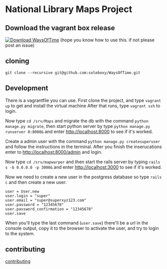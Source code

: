 # National Library Maps Project


## Download the vagrant box release
[![Download WaysOfTime](https://a.fsdn.com/con/app/sf-download-button)](https://sourceforge.net/projects/waysoftime/files/WaysOfTime/WaysOfTime_v1.0.box/download)
(hope you know how to use this. if not please post an issue)

## cloning
    git clone --recursive git@github.com:soleboxy/WaysOfTime.git 
## Development

There is a vagrantfile you can use.
First clone the project, and type `vagrant up` to get and install the virtual machine
After that runs, type `vagrant ssh` to login.

Now type `cd /srv/Maps` and migrate the db with the command `python manage.py migrate`, then start python server by type `python manage.py runserver 0:8000&` and enter [http://localhost:8000](http://localhost:8000) to see if it's worked.

Create a admin user with the command `python manage.py createsuperuser` and follow the instructions in the terminal. After you finish the inserucations enter to [http://localhost:8000/admin](http://localhost:8000/admin) and login.

Now type `cd /srv/mapwarper` and then start the rails server by typing `rails s -b 0.0.0.0 -p 3000&` and enter [http://localhost:3000](http://localhost:3000) to see if it's worked.

Now we need to create a new user in the postgress database so type `rails c` and then create a new user:
```
user = User.new
user.login = "super"
user.email = "super@superxyz123.com"
user.password = "12345678"
user.password_confirmation = "12345678"
user.save

```
When you'll type the last command (`user.save`) there'll be a url in the console output, copy it to the browser to activate the user, and try to login to the system.

## contributing 
[contributing](https://github.com/soleboxy/WaysOfTime/blob/master/CONTRIBUTING.md)
